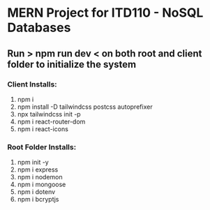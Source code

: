 # MERN Project for ITD110 - NoSQL Databases

## Run > npm run dev < on both root and client folder to initialize the system

### Client Installs:
1. npm i
2. npm install -D tailwindcss postcss autoprefixer
3. npx tailwindcss init -p
4. npm i react-router-dom
5. npm i react-icons

### Root Folder Installs:
1. npm init -y
2. npm i express
3. npm i nodemon
4. npm i mongoose
5. npm i dotenv
5. npm i bcryptjs
